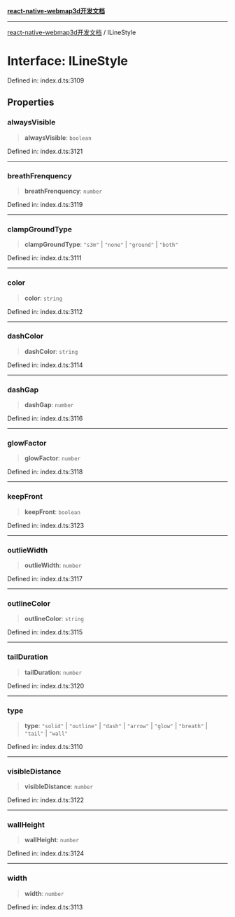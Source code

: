 [**react-native-webmap3d开发文档**](../README.md)

***

[react-native-webmap3d开发文档](../globals.md) / ILineStyle

# Interface: ILineStyle

Defined in: index.d.ts:3109

## Properties

### alwaysVisible

> **alwaysVisible**: `boolean`

Defined in: index.d.ts:3121

***

### breathFrenquency

> **breathFrenquency**: `number`

Defined in: index.d.ts:3119

***

### clampGroundType

> **clampGroundType**: `"s3m"` \| `"none"` \| `"ground"` \| `"both"`

Defined in: index.d.ts:3111

***

### color

> **color**: `string`

Defined in: index.d.ts:3112

***

### dashColor

> **dashColor**: `string`

Defined in: index.d.ts:3114

***

### dashGap

> **dashGap**: `number`

Defined in: index.d.ts:3116

***

### glowFactor

> **glowFactor**: `number`

Defined in: index.d.ts:3118

***

### keepFront

> **keepFront**: `boolean`

Defined in: index.d.ts:3123

***

### outlieWidth

> **outlieWidth**: `number`

Defined in: index.d.ts:3117

***

### outlineColor

> **outlineColor**: `string`

Defined in: index.d.ts:3115

***

### tailDuration

> **tailDuration**: `number`

Defined in: index.d.ts:3120

***

### type

> **type**: `"solid"` \| `"outline"` \| `"dash"` \| `"arrow"` \| `"glow"` \| `"breath"` \| `"tail"` \| `"wall"`

Defined in: index.d.ts:3110

***

### visibleDistance

> **visibleDistance**: `number`

Defined in: index.d.ts:3122

***

### wallHeight

> **wallHeight**: `number`

Defined in: index.d.ts:3124

***

### width

> **width**: `number`

Defined in: index.d.ts:3113
